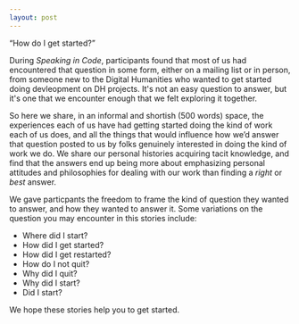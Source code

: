 ```yaml
---
layout: post
---
```


“How do I get started?”

During *Speaking in Code*, participants found that most of us had
encountered that question in some form, either on a mailing list or in
person, from someone new to the Digital Humanities who wanted to get
started doing devleopment on DH projects. It's not an easy question to
answer, but it's one that we encounter enough that we felt exploring it
together.

So here we share, in an informal and shortish (500 words) space, the
experiences each of us have had getting started doing the kind of work
each of us does, and all the things that would influence how we’d answer
that question posted to us by folks genuinely interested in doing the
kind of work we do. We share our personal histories acquiring tacit
knowledge, and find that the answers end up being more about emphasizing
personal attitudes and philosophies for dealing with our work than
finding a *right* or *best* answer.

We gave particpants the freedom to frame the kind of question they
wanted to answer, and how they wanted to answer it. Some variations on
the question you may encounter in this stories include:

- Where did I start?
- How did I get started?
- How did I get restarted?
- How do I not quit?
- Why did I quit?
- Why did I start?
- Did I start?

We hope these stories help you to get started.
